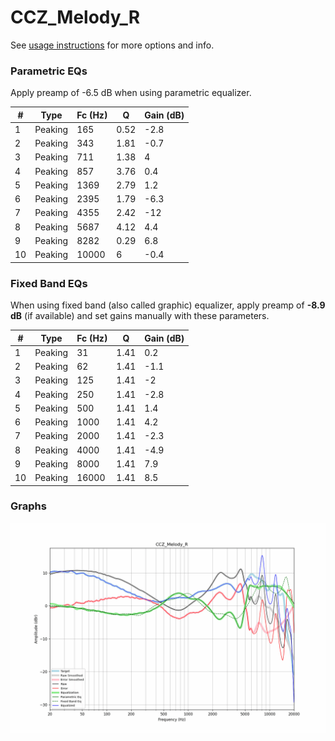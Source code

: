 # CCZ_Melody_R
See [usage instructions](https://github.com/jaakkopasanen/AutoEq#usage) for more options and info.

### Parametric EQs
Apply preamp of -6.5 dB when using parametric equalizer.

|   # | Type    |   Fc (Hz) |    Q |   Gain (dB) |
|-----|---------|-----------|------|-------------|
|   1 | Peaking |       165 | 0.52 |        -2.8 |
|   2 | Peaking |       343 | 1.81 |        -0.7 |
|   3 | Peaking |       711 | 1.38 |         4   |
|   4 | Peaking |       857 | 3.76 |         0.4 |
|   5 | Peaking |      1369 | 2.79 |         1.2 |
|   6 | Peaking |      2395 | 1.79 |        -6.3 |
|   7 | Peaking |      4355 | 2.42 |       -12   |
|   8 | Peaking |      5687 | 4.12 |         4.4 |
|   9 | Peaking |      8282 | 0.29 |         6.8 |
|  10 | Peaking |     10000 | 6    |        -0.4 |

### Fixed Band EQs
When using fixed band (also called graphic) equalizer, apply preamp of **-8.9 dB** (if available) and set gains manually with these parameters.

|   # | Type    |   Fc (Hz) |    Q |   Gain (dB) |
|-----|---------|-----------|------|-------------|
|   1 | Peaking |        31 | 1.41 |         0.2 |
|   2 | Peaking |        62 | 1.41 |        -1.1 |
|   3 | Peaking |       125 | 1.41 |        -2   |
|   4 | Peaking |       250 | 1.41 |        -2.8 |
|   5 | Peaking |       500 | 1.41 |         1.4 |
|   6 | Peaking |      1000 | 1.41 |         4.2 |
|   7 | Peaking |      2000 | 1.41 |        -2.3 |
|   8 | Peaking |      4000 | 1.41 |        -4.9 |
|   9 | Peaking |      8000 | 1.41 |         7.9 |
|  10 | Peaking |     16000 | 1.41 |         8.5 |

### Graphs
![](./CCZ_Melody_R.png)
